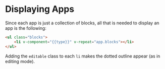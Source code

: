 # Displaying Apps

Since each app is just a collection of blocks, all that is needed to display an app is the following:

```html
<ul class="blocks">
    <li v-component="{{type}}" v-repeat="app.blocks"></li>
</ul>
```

Adding the `editable` class to each `li` makes the dotted outline appear (as in editing mode).
